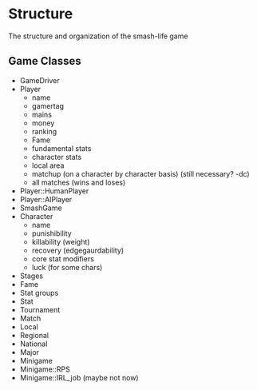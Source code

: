 # Structure
The structure and organization of the smash-life game

## Game Classes
- GameDriver
- Player
  - name
  - gamertag
  - mains
  - money
  - ranking
  - Fame
  - fundamental stats
  - character stats
  - local area
  - matchup (on a character by character basis) (still necessary? -dc)
  - all matches (wins and loses)
- Player::HumanPlayer
- Player::AIPlayer
- SmashGame
- Character
  - name
  - punishibility
  - killability (weight)
  - recovery (edgegaurdability)
  - core stat modifiers
  - luck (for some chars)
- Stages
- Fame
- Stat groups
- Stat
- Tournament
- Match
- Local
- Regional
- National
- Major
- Minigame
- Minigame::RPS
- Minigame::IRL_job (maybe not now)
